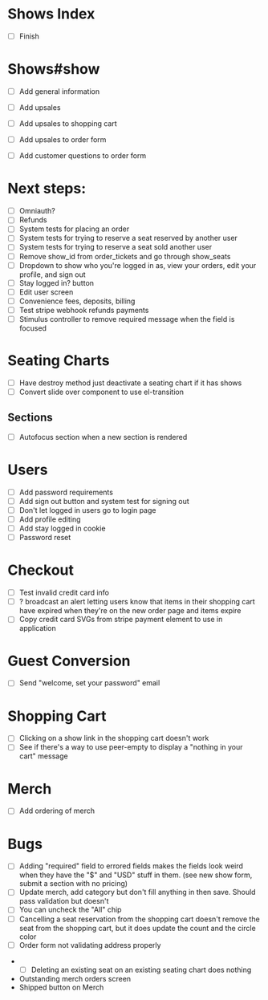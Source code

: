 # Shows Index
- [ ] Finish

# Shows#show
- [ ] Add general information
- [ ] Add upsales

- [ ] Add upsales to shopping cart
- [ ] Add upsales to order form
- [ ] Add customer questions to order form

# Next steps:
- [ ] Omniauth?
- [ ] Refunds
- [ ] System tests for placing an order
- [ ] System tests for trying to reserve a seat reserved by another user
- [ ] System tests for trying to reserve a seat sold another user
- [ ] Remove show_id from order_tickets and go through show_seats
- [ ] Dropdown to show who you're logged in as, view your orders, edit your profile, and sign out
- [ ] Stay logged in? button
- [ ] Edit user screen
- [ ] Convenience fees, deposits, billing
- [ ] Test stripe webhook refunds payments
- [ ] Stimulus controller to remove required message when the field is focused

# Seating Charts
- [ ] Have destroy method just deactivate a seating chart if it has shows
- [ ] Convert slide over component to use el-transition

## Sections
- [ ] Autofocus section when a new section is rendered

# Users
- [ ] Add password requirements
- [ ] Add sign out button and system test for signing out
- [ ] Don't let logged in users go to login page
- [ ] Add profile editing
- [ ] Add stay logged in cookie
- [ ] Password reset

# Checkout
- [ ] Test invalid credit card info
- [ ] ? broadcast an alert letting users know that items in their shopping cart have expired when they're on the new order page and items expire
- [ ] Copy credit card SVGs from stripe payment element to use in application

# Guest Conversion
- [ ] Send "welcome, set your password" email

# Shopping Cart
- [ ] Clicking on a show link in the shopping cart doesn't work
- [ ] See if there's a way to use peer-empty to display a "nothing in your cart" message

# Merch
- [ ] Add ordering of merch

# Bugs
- [ ] Adding "required" field to errored fields makes the fields look weird when they have the "$" and "USD" stuff in them. (see new show form, submit a section with no pricing)
- [ ] Update merch, add category but don't fill anything in then save. Should pass validation but doesn't
- [ ] You can uncheck the "All" chip
- [ ] Cancelling a seat reservation from the shopping cart doesn't remove the seat from the shopping cart, but it does update the count and the circle color
- [ ] Order form not validating address properly
- - [ ] Deleting an existing seat on an existing seating chart does nothing

- Outstanding merch orders screen
- Shipped button on Merch
